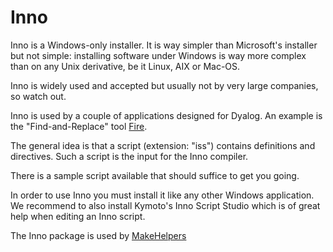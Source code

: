 # Inno


Inno is a Windows-only installer. It is way simpler than Microsoft's installer but not simple: installing software under Windows is way more complex than on any Unix derivative, be it Linux, AIX or Mac-OS.

Inno is widely used and accepted but usually not by very large companies, so watch out.

Inno is used by a couple of applications designed for Dyalog. An example is the "Find-and-Replace" tool [Fire](https://github.com/aplteam/Fire "Link to Fire on GitHub").

The general idea is that a script (extension: "iss") contains definitions and directives. Such a script is the input for the Inno compiler.

There is a sample script available that should suffice to get you going.

In order to use Inno you must install it like any other Windows application. We recommend to also install Kymoto's Inno Script Studio which is of great help when editing an Inno script.

The Inno package is used by [MakeHelpers](https://github.com/aplteam/MakeHelpers "Link to the MakeHelpers project on GitHub")